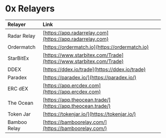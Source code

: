 # 0x Relayers

| Relayer | Link |
| :--- | :--- |
| Radar Relay | [https://app.radarrelay.com](https://app.radarrelay.com) |
| Ordermatch | [https://ordermatch.io](https://ordermatch.io) |
| StarBitEx | [https://www.starbitex.com/Trade](https://www.starbitex.com/Trade) |
| DDEX | [https://ddex.io/trade](https://ddex.io/trade) |
| Paradex | [https://paradex.io/](https://paradex.io/) |
| ERC dEX | [https://app.ercdex.com](https://app.ercdex.com) |
| The Ocean | [https://app.theocean.trade/](https://app.theocean.trade/) |
| Token Jar | [https://tokenjar.io/](https://tokenjar.io/) |
| Bamboo Relay | [https://bamboorelay.com/](https://bamboorelay.com/) |
